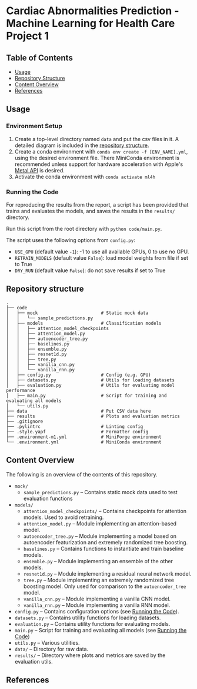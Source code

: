 # Cardiac Abnormalities Prediction - Machine Learning for Health Care Project 1

## Table of Contents

- [Usage](#usage)
- [Repository Structure](#repository-structure)
- [Content Overview](#content-overview)
- [References](#references)

## Usage

### Environment Setup

1. Create a top-level directory named `data` and put the csv files in it. A detailed diagram is included in the [repository structure](#repository-structure).
1. Create a conda environment with `conda env create -f [ENV_NAME].yml`, using the desired environment file. There MiniConda environment is recommended unless support for hardware acceleration with Apple's [Metal API](https://developer.apple.com/metal/) is desired.
1. Activate the conda environment with `conda activate ml4h`

### Running the Code
For reproducing the results from the report, a script has been provided that trains and evaluates the models, and saves the results in the `results/` directory.

Run this script from the root directory with `python code/main.py`. 

The script uses the following options from `config.py`:
- `USE_GPU` (default value `-1`): -1 to use all available GPUs, 0 to use no GPU.
- `RETRAIN_MODELS` (default value `False`): load model weights from file if set to True
- `DRY_RUN` (default value `False`): do not save results if set to True

## Repository structure

    .
    ├── code                                
    │   ├── mock                        # Static mock data
    │   │   └── sample_predictions.py
    │   ├── models                      # Classification models
    │   │   ├── attention_model_checkpoints
    │   │   ├── attention_model.py
    │   │   ├── autoencoder_tree.py
    │   │   ├── baselines.py
    │   │   ├── ensemble.py
    │   │   ├── resnet1d.py
    │   │   ├── tree.py
    │   │   ├── vanilla_cnn.py
    │   │   └── vanilla_rnn.py
    │   ├── config.py                   # Config (e.g. GPU)
    │   ├── datasets.py                 # Utils for loading datasets
    │   ├── evaluation.py               # Utils for evaluating model performance
    │   ├── main.py                     # Script for training and evaluating all models
    │   └── utils.py
    ├── data                            # Put CSV data here
    ├── results                         # Plots and evaluation metrics
    ├── .gitignore
    ├── .pylintrc                       # Linting config
    ├── .style.yapf                     # Formatter config
    ├── .environment-m1.yml             # MiniForge environment
    └── .environment.yml                # MiniConda environment

## Content Overview
The following is an overview of the contents of this repository.

- `mock/`
    - `sample_predictions.py` – Contains static mock data used to test evaluation functions
- `models/`
    - `attention_model_checkpoints/` – Contains checkpoints for attention models. Used to avoid retraining.
    - `attention_model.py` – Module implementing an attention-based model. 
    - `autoencoder_tree.py` – Module implementing a model based on autoencoder featurization and extremely randomized tree boosting.
    - `baselines.py` – Contains functions to instantiate and train baseline models.
    - `ensemble.py` – Module implementing an ensemble of the other models.
    - `resnet1d.py` – Module implementing a residual neural network model.
    - `tree.py` – Module implementing an extremely randomized tree boosting model. Only used for comparison to the `autoencoder_tree` model.
    - `vanilla_cnn.py` – Module implementing a vanilla CNN model.
    - `vanilla_rnn.py` – Module implementing a vanilla RNN model.
- `config.py` – Contains configuration options (see [Running the Code](#running-the-code)).
- `datasets.py` – Contains utility functions for loading datasets.
- `evaluation.py` – Contains utility functions for evaluating models.
- `main.py` – Script for training and evaluating all models (see [Running the Code](#running-the-code))
- `utils.py` – Various utilities.
- `data/` – Directory for raw data.
- `results/` – Directory where plots and metrics are saved by the evaluation utils.

## References
